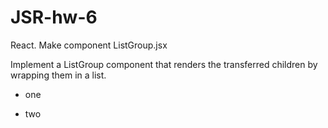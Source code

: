 # JSR-hw-6
React. Make component ListGroup.jsx

Implement a ListGroup component that renders the transferred children by wrapping them in a list.

<ul class="list-group">
    <li class="list-group-item"><p>one</p></li>
    <li class="list-group-item"><p>two</p></li>
</ul>